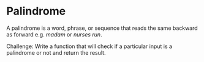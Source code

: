 # Palindrome

A palindrome is a word, phrase, or sequence that reads the same backward as forward
e.g. <i>madam</i> or <i>nurses run</i>.

Challenge:
Write a function that will check if a particular input is a palindrome or not and return the result.
